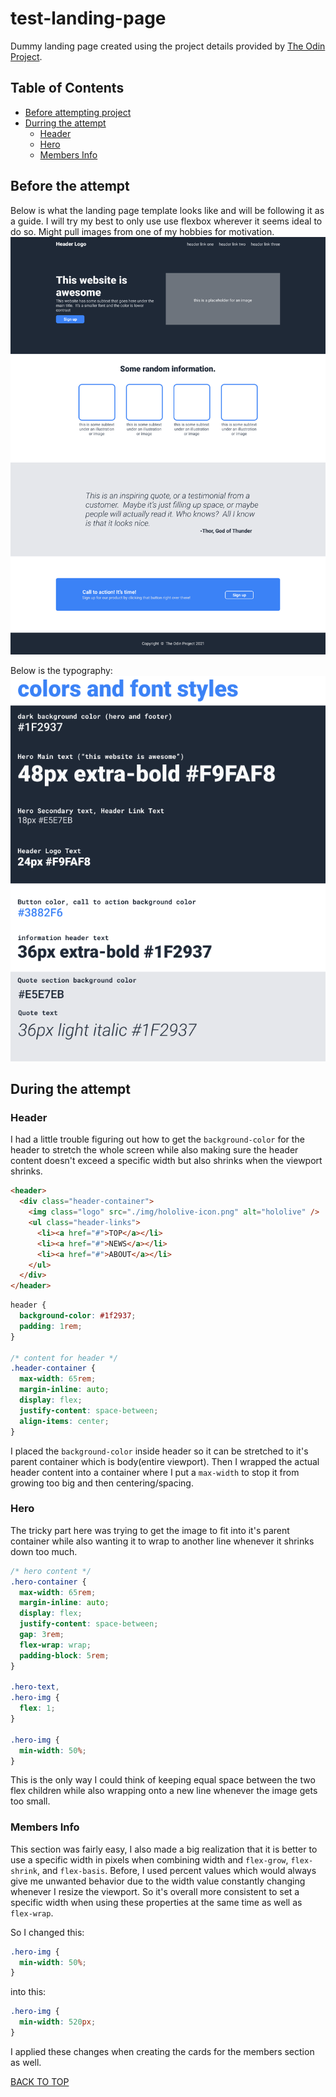 # test-landing-page

Dummy landing page created using the project details provided by [The Odin Project](https://www.theodinproject.com/lessons/foundations-landing-page).

## Table of Contents

- [Before attempting project](#before-the-attempt)
- [Durring the attempt](#during-attempt)
  - [Header](#header)
  - [Hero](#hero)
  - [Members Info](#members-info)

## Before the attempt

Below is what the landing page template looks like and will be following it as a guide. I will try my best to only use use flexbox wherever it seems ideal to do so. Might pull images from one of my hobbies for motivation.
![Template](./notes/01.png)

Below is the typography:
![Typography](./notes/02.png)

## During the attempt

### Header

I had a little trouble figuring out how to get the `background-color` for the header to stretch the whole screen while also making sure the header content doesn't exceed a specific width but also shrinks when the viewport shrinks.

```html
<header>
  <div class="header-container">
    <img class="logo" src="./img/hololive-icon.png" alt="hololive" />
    <ul class="header-links">
      <li><a href="#">TOP</a></li>
      <li><a href="#">NEWS</a></li>
      <li><a href="#">ABOUT</a></li>
    </ul>
  </div>
</header>
```

```css
header {
  background-color: #1f2937;
  padding: 1rem;
}

/* content for header */
.header-container {
  max-width: 65rem;
  margin-inline: auto;
  display: flex;
  justify-content: space-between;
  align-items: center;
}
```

I placed the `background-color` inside header so it can be stretched to it's parent container which is body(entire viewport). Then I wrapped the actual header content into a container where I put a `max-width` to stop it from growing too big and then centering/spacing.

### Hero

The tricky part here was trying to get the image to fit into it's parent container while also wanting it to wrap to another line whenever it shrinks down too much.

```css
/* hero content */
.hero-container {
  max-width: 65rem;
  margin-inline: auto;
  display: flex;
  justify-content: space-between;
  gap: 3rem;
  flex-wrap: wrap;
  padding-block: 5rem;
}

.hero-text,
.hero-img {
  flex: 1;
}

.hero-img {
  min-width: 50%;
}
```

This is the only way I could think of keeping equal space between the two flex children while also wrapping onto a new line whenever the image gets too small.

### Members Info

This section was fairly easy, I also made a big realization that it is better to use a specific width in pixels when combining width and `flex-grow`, `flex-shrink`, and `flex-basis`. Before, I used percent values which would always give me unwanted behavior due to the width value constantly changing whenever I resize the viewport. So it's overall more consistent to set a specific width when using these properties at the same time as well as `flex-wrap`.

So I changed this:

```css
.hero-img {
  min-width: 50%;
}
```

into this:

```css
.hero-img {
  min-width: 520px;
}
```

I applied these changes when creating the cards for the members section as well.

[BACK TO TOP](#test-landing-page)
